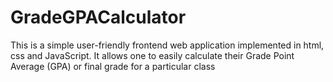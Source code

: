 # GradeGPACalculator
This is a simple user-friendly frontend web application implemented in html, css and JavaScript. It allows one to 
easily calculate their Grade Point Average (GPA) or final grade for a particular class

